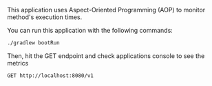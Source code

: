 This application uses Aspect-Oriented Programming (AOP) to monitor method's execution times.

You can run this application with the following commands:
```bash
./gradlew bootRun
```
Then, hit the GET endpoint and check applications console to see the metrics
```http request
GET http://localhost:8080/v1
```